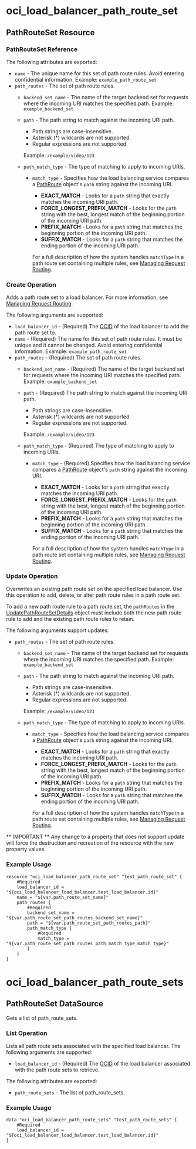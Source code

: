 # oci_load_balancer_path_route_set

## PathRouteSet Resource

### PathRouteSet Reference

The following attributes are exported:

* `name` - The unique name for this set of path route rules. Avoid entering confidential information.  Example: `example_path_route_set` 
* `path_routes` - The set of path route rules.
	* `backend_set_name` - The name of the target backend set for requests where the incoming URI matches the specified path.  Example: `example_backend_set` 
	* `path` - The path string to match against the incoming URI path.
		*  Path strings are case-insensitive.
		*  Asterisk (*) wildcards are not supported.
		*  Regular expressions are not supported.

		Example: `/example/video/123` 
	* `path_match_type` - The type of matching to apply to incoming URIs.
		* `match_type` - Specifies how the load balancing service compares a [PathRoute](https://docs.us-phoenix-1.oraclecloud.com/api/#/en/loadbalancer/20170115/requests/PathRoute) object's `path` string against the incoming URI.
			*  **EXACT_MATCH** - Looks for a `path` string that exactly matches the incoming URI path.
			*  **FORCE_LONGEST_PREFIX_MATCH** - Looks for the `path` string with the best, longest match of the beginning portion of the incoming URI path.
			*  **PREFIX_MATCH** - Looks for a `path` string that matches the beginning portion of the incoming URI path.
			*  **SUFFIX_MATCH** - Looks for a `path` string that matches the ending portion of the incoming URI path.

			For a full description of how the system handles `matchType` in a path route set containing multiple rules, see [Managing Request Routing](https://docs.us-phoenix-1.oraclecloud.com/Content/Balance/Tasks/managingrequest.htm). 



### Create Operation
Adds a path route set to a load balancer. For more information, see
[Managing Request Routing](https://docs.us-phoenix-1.oraclecloud.com/Content/Balance/Tasks/managingrequest.htm).


The following arguments are supported:

* `load_balancer_id` - (Required) The [OCID](https://docs.us-phoenix-1.oraclecloud.com/Content/General/Concepts/identifiers.htm) of the load balancer to add the path route set to.
* `name` - (Required) The name for this set of path route rules. It must be unique and it cannot be changed. Avoid entering confidential information.  Example: `example_path_route_set` 
* `path_routes` - (Required) The set of path route rules.
	* `backend_set_name` - (Required) The name of the target backend set for requests where the incoming URI matches the specified path.  Example: `example_backend_set` 
	* `path` - (Required) The path string to match against the incoming URI path.
		*  Path strings are case-insensitive.
		*  Asterisk (*) wildcards are not supported.
		*  Regular expressions are not supported.

		Example: `/example/video/123` 
	* `path_match_type` - (Required) The type of matching to apply to incoming URIs.
		* `match_type` - (Required) Specifies how the load balancing service compares a [PathRoute](https://docs.us-phoenix-1.oraclecloud.com/api/#/en/loadbalancer/20170115/requests/PathRoute) object's `path` string against the incoming URI.
			*  **EXACT_MATCH** - Looks for a `path` string that exactly matches the incoming URI path.
			*  **FORCE_LONGEST_PREFIX_MATCH** - Looks for the `path` string with the best, longest match of the beginning portion of the incoming URI path.
			*  **PREFIX_MATCH** - Looks for a `path` string that matches the beginning portion of the incoming URI path.
			*  **SUFFIX_MATCH** - Looks for a `path` string that matches the ending portion of the incoming URI path.

			For a full description of how the system handles `matchType` in a path route set containing multiple rules, see [Managing Request Routing](https://docs.us-phoenix-1.oraclecloud.com/Content/Balance/Tasks/managingrequest.htm). 


### Update Operation
Overwrites an existing path route set on the specified load balancer. Use this operation to add, delete, or alter
path route rules in a path route set.

To add a new path route rule to a path route set, the `pathRoutes` in the
[UpdatePathRouteSetDetails](https://docs.us-phoenix-1.oraclecloud.com/api/#/en/loadbalancer/20170115/requests/UpdatePathRouteSetDetails) object must include
both the new path route rule to add and the existing path route rules to retain.


The following arguments support updates:
* `path_routes` - The set of path route rules.
	* `backend_set_name` - The name of the target backend set for requests where the incoming URI matches the specified path.  Example: `example_backend_set` 
	* `path` - The path string to match against the incoming URI path.
		*  Path strings are case-insensitive.
		*  Asterisk (*) wildcards are not supported.
		*  Regular expressions are not supported.

		Example: `/example/video/123` 
	* `path_match_type` - The type of matching to apply to incoming URIs.
		* `match_type` - Specifies how the load balancing service compares a [PathRoute](https://docs.us-phoenix-1.oraclecloud.com/api/#/en/loadbalancer/20170115/requests/PathRoute) object's `path` string against the incoming URI.
			*  **EXACT_MATCH** - Looks for a `path` string that exactly matches the incoming URI path.
			*  **FORCE_LONGEST_PREFIX_MATCH** - Looks for the `path` string with the best, longest match of the beginning portion of the incoming URI path.
			*  **PREFIX_MATCH** - Looks for a `path` string that matches the beginning portion of the incoming URI path.
			*  **SUFFIX_MATCH** - Looks for a `path` string that matches the ending portion of the incoming URI path.

			For a full description of how the system handles `matchType` in a path route set containing multiple rules, see [Managing Request Routing](https://docs.us-phoenix-1.oraclecloud.com/Content/Balance/Tasks/managingrequest.htm). 


** IMPORTANT **
Any change to a property that does not support update will force the destruction and recreation of the resource with the new property values

### Example Usage

```hcl
resource "oci_load_balancer_path_route_set" "test_path_route_set" {
	#Required
	load_balancer_id = "${oci_load_balancer_load_balancer.test_load_balancer.id}"
	name = "${var.path_route_set_name}"
	path_routes {
		#Required
		backend_set_name = "${var.path_route_set_path_routes_backend_set_name}"
		path = "${var.path_route_set_path_routes_path}"
		path_match_type {
			#Required
			match_type = "${var.path_route_set_path_routes_path_match_type_match_type}"
		}
	}
}
```

# oci_load_balancer_path_route_sets

## PathRouteSet DataSource

Gets a list of path_route_sets.

### List Operation
Lists all path route sets associated with the specified load balancer.
The following arguments are supported:

* `load_balancer_id` - (Required) The [OCID](https://docs.us-phoenix-1.oraclecloud.com/Content/General/Concepts/identifiers.htm) of the load balancer associated with the path route sets to retrieve. 


The following attributes are exported:

* `path_route_sets` - The list of path_route_sets.

### Example Usage

```hcl
data "oci_load_balancer_path_route_sets" "test_path_route_sets" {
	#Required
	load_balancer_id = "${oci_load_balancer_load_balancer.test_load_balancer.id}"
}
```